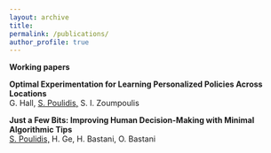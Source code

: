 ```yaml
---
layout: archive
title: 
permalink: /publications/
author_profile: true
---
```


**Working papers**

**Optimal Experimentation for Learning Personalized Policies Across Locations**   
G. Hall, <u>S. Poulidis,</u> S. I. Zoumpoulis


**Just a Few Bits: Improving Human Decision-Making with Minimal Algorithmic Tips**  
<u>S. Poulidis,</u> H. Ge, H. Bastani, O. Bastani
